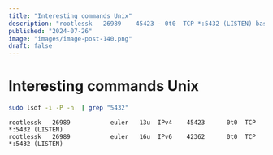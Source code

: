 ```yaml
---
title: "Interesting commands Unix"
description: "rootlessk   26989    45423 - 0t0  TCP *:5432 (LISTEN) bashsudo lsof -i -P -n -n  | grep '5432'"
published: "2024-07-26"
image: "images/image-post-140.png"
draft: false
---
```


# Interesting commands Unix

``` bash
sudo lsof -i -P -n  | grep "5432"
```

```
rootlessk   26989           euler   13u  IPv4    45423      0t0  TCP *:5432 (LISTEN)
rootlessk   26989           euler   16u  IPv6    42362      0t0  TCP *:5432 (LISTEN)
```
